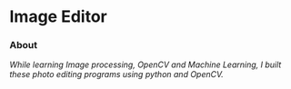 # Image Editor
### About

*While learning Image processing, OpenCV and Machine Learning, I built these photo editing programs using python and OpenCV.*
